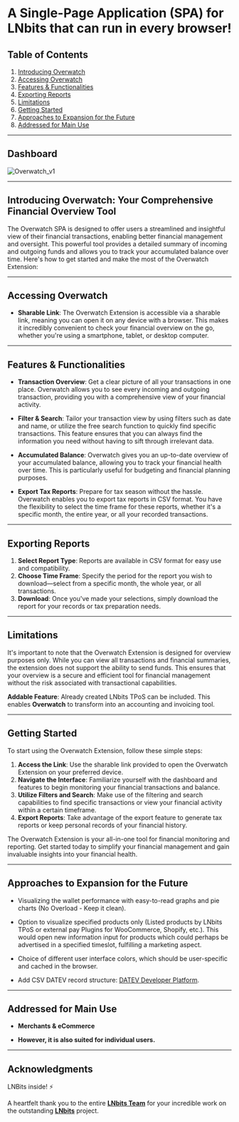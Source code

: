 # A Single-Page Application (SPA) for LNbits that can run in every browser!

## Table of Contents

1. [Introducing Overwatch](#introducing-overwatch)
2. [Accessing Overwatch](#accessing-overwatch)
3. [Features & Functionalities](#features--functionalities)
4. [Exporting Reports](#exporting-reports)
5. [Limitations](#limitations)
6. [Getting Started](#getting-started)
7. [Approaches to Expansion for the Future](#approaches-to-expansion-for-the-future)
8. [Addressed for Main Use](#addressed-for-main-use)

---

## Dashboard

![Overwatch_v1](https://github.com/DoktorShift/Overwatch/assets/106493492/4566dddb-d06e-4f71-8f95-878587baf490)

---

## Introducing Overwatch: Your Comprehensive Financial Overview Tool

The Overwatch SPA is designed to offer users a streamlined and insightful view of their financial transactions, enabling better financial management and oversight. This powerful tool provides a detailed summary of incoming and outgoing funds and allows you to track your accumulated balance over time. Here's how to get started and make the most of the Overwatch Extension:

---

## Accessing Overwatch

- **Sharable Link**: The Overwatch Extension is accessible via a sharable link, meaning you can open it on any device with a browser. This makes it incredibly convenient to check your financial overview on the go, whether you're using a smartphone, tablet, or desktop computer.

---

## Features & Functionalities

- **Transaction Overview**: Get a clear picture of all your transactions in one place. Overwatch allows you to see every incoming and outgoing transaction, providing you with a comprehensive view of your financial activity.

- **Filter & Search**: Tailor your transaction view by using filters such as date and name, or utilize the free search function to quickly find specific transactions. This feature ensures that you can always find the information you need without having to sift through irrelevant data.

- **Accumulated Balance**: Overwatch gives you an up-to-date overview of your accumulated balance, allowing you to track your financial health over time. This is particularly useful for budgeting and financial planning purposes.

- **Export Tax Reports**: Prepare for tax season without the hassle. Overwatch enables you to export tax reports in CSV format. You have the flexibility to select the time frame for these reports, whether it's a specific month, the entire year, or all your recorded transactions.

---

## Exporting Reports

1. **Select Report Type**: Reports are available in CSV format for easy use and compatibility.
2. **Choose Time Frame**: Specify the period for the report you wish to download—select from a specific month, the whole year, or all transactions.
3. **Download**: Once you've made your selections, simply download the report for your records or tax preparation needs.

---

## Limitations

It's important to note that the Overwatch Extension is designed for overview purposes only. While you can view all transactions and financial summaries, the extension does not support the ability to send funds. This ensures that your overview is a secure and efficient tool for financial management without the risk associated with transactional capabilities.

**Addable Feature**:
Already created LNbits TPoS can be included. This enables **Overwatch** to transform into an accounting and invoicing tool.

---

## Getting Started

To start using the Overwatch Extension, follow these simple steps:

1. **Access the Link**: Use the sharable link provided to open the Overwatch Extension on your preferred device.
2. **Navigate the Interface**: Familiarize yourself with the dashboard and features to begin monitoring your financial transactions and balance.
3. **Utilize Filters and Search**: Make use of the filtering and search capabilities to find specific transactions or view your financial activity within a certain timeframe.
4. **Export Reports**: Take advantage of the export feature to generate tax reports or keep personal records of your financial history.

The Overwatch Extension is your all-in-one tool for financial monitoring and reporting. Get started today to simplify your financial management and gain invaluable insights into your financial health.

---

## Approaches to Expansion for the Future

- Visualizing the wallet performance with easy-to-read graphs and pie charts (No Overload - Keep it clean).

- Option to visualize specified products only (Listed products by LNbits TPoS or external pay Plugins for WooCommerce, Shopify, etc.). This would open new information input for products which could perhaps be advertised in a specified timeslot, fulfilling a marketing aspect.

- Choice of different user interface colors, which should be user-specific and cached in the browser.

- Add CSV DATEV record structure: [DATEV Developer Platform](https://developer.datev.de/datev/platform/en/dtvf).

---

## Addressed for Main Use

- **Merchants & eCommerce**

- **However, it is also suited for individual users.**

---

## Acknowledgments

LNBits inside! ⚡

A heartfelt thank you to the entire [**LNbits Team**](https://github.com/lnbits) for your incredible work on the outstanding [**LNbits**](https://lnbits.com) project.
